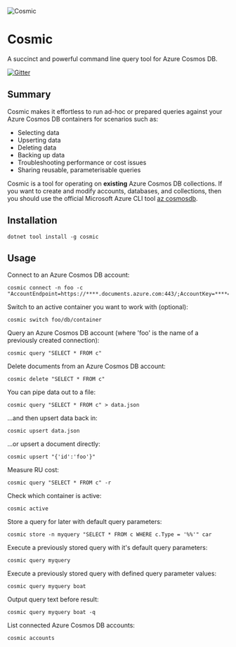 <image src="https://raw.githubusercontent.com/creyke/Cosmic/master/Cosmic/icon.png" alt="Cosmic">

# Cosmic
A succinct and powerful command line query tool for Azure Cosmos DB.

[![Gitter](https://badges.gitter.im/Join%20Chat.svg)](https://gitter.im/CosmicCli/community?utm_source=badge&utm_medium=badge&utm_campaign=pr-badge)

## Summary
Cosmic makes it effortless to run ad-hoc or prepared queries against your Azure Cosmos DB containers for scenarios such as:
- Selecting data
- Upserting data
- Deleting data
- Backing up data
- Troubleshooting performance or cost issues
- Sharing reusable, parameterisable queries

Cosmic is a tool for operating on **existing** Azure Cosmos DB collections. If you want to create and modify accounts, databases, and collections, then you should use the official Microsoft Azure CLI tool [az cosmosdb](https://docs.microsoft.com/en-us/cli/azure/cosmosdb).

## Installation
```
dotnet tool install -g cosmic
```

## Usage
Connect to an Azure Cosmos DB account:
```
cosmic connect -n foo -c "AccountEndpoint=https://****.documents.azure.com:443/;AccountKey=****==;"
```

Switch to an active container you want to work with (optional):
```
cosmic switch foo/db/container
```

Query an Azure Cosmos DB account (where 'foo' is the name of a previously created connection):
```
cosmic query "SELECT * FROM c"
```

Delete documents from an Azure Cosmos DB account:
```
cosmic delete "SELECT * FROM c"
```

You can pipe data out to a file:
```
cosmic query "SELECT * FROM c" > data.json
```

...and then upsert data back in:
```
cosmic upsert data.json
```

...or  upsert a document directly:
```
cosmic upsert "{'id':'foo'}"
```

Measure RU cost:
```
cosmic query "SELECT * FROM c" -r
```

Check which container is active:
```
cosmic active
```

Store a query for later with default query parameters:
```
cosmic store -n myquery "SELECT * FROM c WHERE c.Type = '%%'" car
```

Execute a previously stored query with it's default query parameters:
```
cosmic query myquery
```

Execute a previously stored query with defined query parameter values:
```
cosmic query myquery boat
```

Output query text before result:
```
cosmic query myquery boat -q
```

List connected Azure Cosmos DB accounts:
```
cosmic accounts
```
